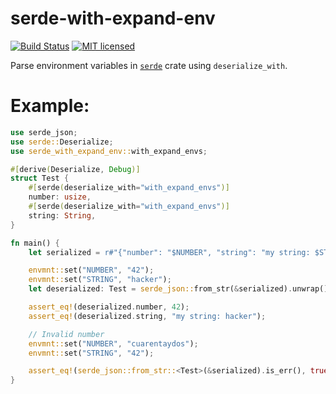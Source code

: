 # serde-with-expand-env
[![Build Status](https://travis-ci.org/Roger/serde-with-expand-env.svg?branch=master)](https://travis-ci.org/Roger/serde-with-expand-env) [![MIT licensed](https://img.shields.io/badge/license-MIT-blue.svg)](./LICENSE)

Parse environment variables in [`serde`](https://github.com/serde-rs/serde) crate using `deserialize_with`.

# Example:

```rust
use serde_json;
use serde::Deserialize;
use serde_with_expand_env::with_expand_envs;

#[derive(Deserialize, Debug)]
struct Test {
    #[serde(deserialize_with="with_expand_envs")]
    number: usize,
    #[serde(deserialize_with="with_expand_envs")]
    string: String,
}

fn main() {
    let serialized = r#"{"number": "$NUMBER", "string": "my string: $STRING"}"#;

    envmnt::set("NUMBER", "42");
    envmnt::set("STRING", "hacker");
    let deserialized: Test = serde_json::from_str(&serialized).unwrap();

    assert_eq!(deserialized.number, 42);
    assert_eq!(deserialized.string, "my string: hacker");

    // Invalid number
    envmnt::set("NUMBER", "cuarentaydos");
    envmnt::set("STRING", "42");

    assert_eq!(serde_json::from_str::<Test>(&serialized).is_err(), true);
}
```
